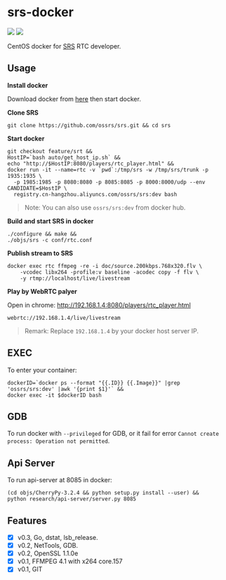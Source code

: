 # srs-docker

![](http://ossrs.net:8000/gif/v1/sls.gif?site=github.com&path=/docker/rtc)
[![](https://cloud.githubusercontent.com/assets/2777660/22814959/c51cbe72-ef92-11e6-81cc-32b657b285d5.png)](https://github.com/ossrs/srs/wiki/v1_CN_Contact#wechat)

CentOS docker for [SRS](https://github.com/ossrs/srs) RTC developer.

## Usage

**Install docker**

Download docker from [here](https://www.docker.com/products/docker-desktop) then start docker.

**Clone SRS**

```
git clone https://github.com/ossrs/srs.git && cd srs
```

**Start docker**

```
git checkout feature/srt &&
HostIP=`bash auto/get_host_ip.sh` &&
echo "http://$HostIP:8080/players/rtc_player.html" &&
docker run -it --name=rtc -v `pwd`:/tmp/srs -w /tmp/srs/trunk -p 1935:1935 \
  -p 1985:1985 -p 8080:8080 -p 8085:8085 -p 8000:8000/udp --env CANDIDATE=$HostIP \
  registry.cn-hangzhou.aliyuncs.com/ossrs/srs:dev bash
```

> Note: You can also use `ossrs/srs:dev` from docker hub.

**Build and start SRS in docker**

```
./configure && make &&
./objs/srs -c conf/rtc.conf
```

**Publish stream to SRS**

```
docker exec rtc ffmpeg -re -i doc/source.200kbps.768x320.flv \
    -vcodec libx264 -profile:v baseline -acodec copy -f flv \
    -y rtmp://localhost/live/livestream
```

**Play by WebRTC palyer**

Open in chrome: http://192.168.1.4:8080/players/rtc_player.html

```
webrtc://192.168.1.4/live/livestream
```

> Remark: Replace `192.168.1.4` by your docker host server IP.

## EXEC

To enter your container:

```
dockerID=`docker ps --format "{{.ID}} {{.Image}}" |grep 'ossrs/srs:dev' |awk '{print $1}'` &&
docker exec -it $dockerID bash
```

## GDB

To run docker with `--privileged` for GDB, or it fail for error `Cannot create process: Operation not permitted`.

## Api Server

To run api-server at 8085 in docker:

```
(cd objs/CherryPy-3.2.4 && python setup.py install --user) &&
python research/api-server/server.py 8085
```

## Features

- [x] v0.3, Go, dstat, lsb_release.
- [x] v0.2, NetTools, GDB.
- [x] v0.2, OpenSSL 1.1.0e
- [x] v0.1, FFMPEG 4.1 with x264 core.157
- [x] v0.1, GIT
